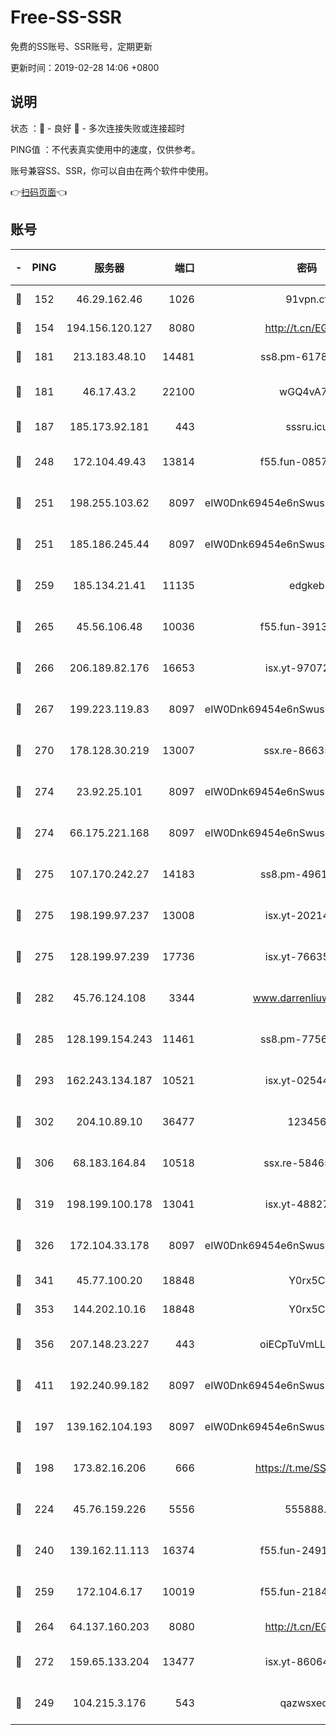# Free-SS-SSR

免费的SS账号、SSR账号，定期更新

更新时间：2019-02-28 14:06 +0800

## 说明

状态     ：🙂 - 良好 🙁 - 多次连接失败或连接超时

PING值   ：不代表真实使用中的速度，仅供参考。

账号兼容SS、SSR，你可以自由在两个软件中使用。

👉[扫码页面](https://liesauer.github.io/free-ss-ssr.github.io/)👈

## 账号

|-|PING|服务器|端口|密码|加密方式|区域|
|:----:|:----:|:-----:|-----:|:----:|:----:|:----:|
|🙂|152|46.29.162.46|1026|91vpn.cf|rc4-md5|RU|
|🙂|154|194.156.120.127|8080|http://t.cn/EGJIyrl|rc4-md5|RU|
|🙂|181|213.183.48.10|14481|ss8.pm-61788121|rc4-md5|RU|
|🙂|181|46.17.43.2|22100|wGQ4vA7D|aes-256-gcm|RU|
|🙂|187|185.173.92.181|443|sssru.icu|rc4-md5|RU|
|🙂|248|172.104.49.43|13814|f55.fun-08578695|aes-256-cfb|SG|
|🙂|251|198.255.103.62|8097|eIW0Dnk69454e6nSwuspv9DmS201tQ0D|aes-256-cfb|US|
|🙂|251|185.186.245.44|8097|eIW0Dnk69454e6nSwuspv9DmS201tQ0D|aes-256-cfb|NL|
|🙂|259|185.134.21.41|11135|edgkeb|aes-256-cfb|GB|
|🙂|265|45.56.106.48|10036|f55.fun-39139628|aes-256-cfb|US|
|🙂|266|206.189.82.176|16653|isx.yt-97072561|aes-256-cfb|SG|
|🙂|267|199.223.119.83|8097|eIW0Dnk69454e6nSwuspv9DmS201tQ0D|aes-256-cfb|US|
|🙂|270|178.128.30.219|13007|ssx.re-86635843|aes-256-cfb|SG|
|🙂|274|23.92.25.101|8097|eIW0Dnk69454e6nSwuspv9DmS201tQ0D|aes-256-cfb|US|
|🙂|274|66.175.221.168|8097|eIW0Dnk69454e6nSwuspv9DmS201tQ0D|aes-256-cfb|US|
|🙂|275|107.170.242.27|14183|ss8.pm-49612822|aes-256-cfb|US|
|🙂|275|198.199.97.237|13008|isx.yt-20214943|aes-256-cfb|US|
|🙂|275|128.199.97.239|17736|isx.yt-76635136|aes-256-cfb|SG|
|🙂|282|45.76.124.108|3344|www.darrenliuwei.com|aes-256-cfb|AU|
|🙂|285|128.199.154.243|11461|ss8.pm-77562719|aes-256-cfb|SG|
|🙂|293|162.243.134.187|10521|isx.yt-02544652|aes-256-cfb|US|
|🙂|302|204.10.89.10|36477|123456|aes-256-cfb|US|
|🙂|306|68.183.164.84|10518|ssx.re-58465857|aes-256-cfb|US|
|🙂|319|198.199.100.178|13041|isx.yt-48827241|aes-256-cfb|US|
|🙂|326|172.104.33.178|8097|eIW0Dnk69454e6nSwuspv9DmS201tQ0D|aes-256-cfb|SG|
|🙂|341|45.77.100.20|18848|Y0rx5C|rc4-md5|US|
|🙂|353|144.202.10.16|18848|Y0rx5C|rc4-md5|US|
|🙂|356|207.148.23.227|443|oiECpTuVmLLxk4Ts|aes-256-cfb|US|
|🙂|411|192.240.99.182|8097|eIW0Dnk69454e6nSwuspv9DmS201tQ0D|aes-256-cfb|US|
|🙂|197|139.162.104.193|8097|eIW0Dnk69454e6nSwuspv9DmS201tQ0D|aes-256-cfb|JP|
|🙂|198|173.82.16.206|666|https://t.me/SSR0000|aes-256-cfb|US|
|🙂|224|45.76.159.226|5556|555888..|aes-256-cfb|SG|
|🙂|240|139.162.11.113|16374|f55.fun-24912847|aes-256-cfb|SG|
|🙂|259|172.104.6.17|10019|f55.fun-21841745|aes-256-cfb|US|
|🙂|264|64.137.160.203|8080|http://t.cn/EGJIyrl|rc4-md5|CA|
|🙂|272|159.65.133.204|13477|isx.yt-86064845|aes-256-cfb|SG|
|🙁|249|104.215.3.176|543|qazwsxedc|aes-256-gcm|JP|
